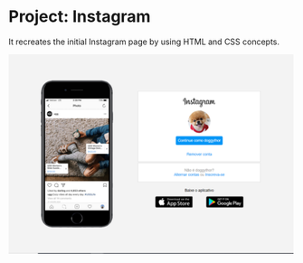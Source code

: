 # Project: Instagram

It recreates the initial Instagram page by using HTML and CSS concepts.

![Foto do resultado final](./images/final-project.PNG)
